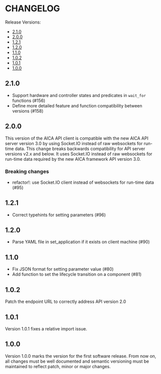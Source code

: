 # CHANGELOG

Release Versions:

- [2.1.0](#210)
- [2.0.0](#200)
- [1.2.1](#121)
- [1.2.0](#120)
- [1.1.0](#102)
- [1.0.2](#102)
- [1.0.1](#101)
- [1.0.0](#100)

## 2.1.0

- Support hardware and controller states and predicates in `wait_for` functions (#156)
- Define more detailed feature and function compatibility between versions (#158)

## 2.0.0

This version of the AICA API client is compatible with the new AICA API server version 3.0 by using Socket.IO instead of
raw websockets for run-time data. This change breaks backwards compatibility for API server versions v2.x and below.
It uses Socket.IO instead of raw websockets for run-time data required by the new AICA framework API version 3.0.

### Breaking changes

- refactor!: use Socket.IO client instead of websockets for run-time data (#95)

## 1.2.1

- Correct typehints for setting parameters (#96)

## 1.2.0

- Parse YAML file in set_application if it exists on client machine (#90)

## 1.1.0

- Fix JSON format for setting parameter value (#80)
- Add function to set the lifecycle transition on a component (#81)

## 1.0.2

Patch the endpoint URL to correctly address API version 2.0

## 1.0.1

Version 1.0.1 fixes a relative import issue.

## 1.0.0

Version 1.0.0 marks the version for the first software release. From now on, all changes must be well documented and
semantic versioning must be maintained to reflect patch, minor or major changes.